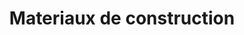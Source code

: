---
title: "Materiaux de construction"
url: /route-nationale-1-gatreau/materiaux-de-construction/
shop: Eisenwaren
---
